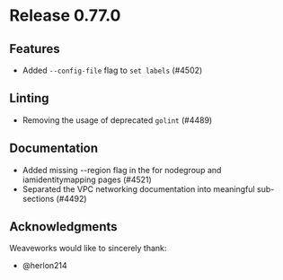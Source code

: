 # Release 0.77.0

## Features

- Added `--config-file` flag to `set labels` (#4502)

## Linting

- Removing the usage of deprecated `golint` (#4489)

## Documentation

- Added missing --region flag in the for nodegroup and iamidentitymapping pages (#4521)
- Separated the VPC networking documentation into meaningful sub-sections (#4492)

## Acknowledgments

Weaveworks would like to sincerely thank:

- @herlon214
